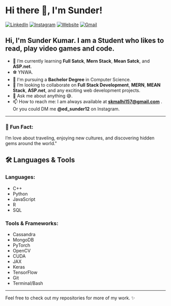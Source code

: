 # Hi there 👋, I'm **Sunder**!

[![LinkedIn](https://img.shields.io/badge/LinkedIn-blue?logo=linkedin&logoColor=white)](https://www.linkedin.com/in/sunder-kumar-841068279) 
[![Instagram](https://img.shields.io/badge/Instagram-pink?logo=instagram&logoColor=white)](https://www.instagram.com/ed_sunder12/profilecard/?igsh=Z2I1M3ppMmVtYW9k)
[![Website](https://img.shields.io/badge/Website-orange?logo=google-chrome&logoColor=white)](https://your-website.com)
[![Gmail](https://img.shields.io/badge/Gmail-red?logo=gmail&logoColor=white)](mailto:skmalhi157@gmail.com)

## Hi, I'm Sunder Kumar. I am a Student who likes to read, play video games and code.

- 🌱 I’m currently learning **Full Satck**, **Mern Stack**, **Mean Satck**, and **ASP.net**.
- ⚽ YNWA.
- 💼 I'm pursuing a **Bachelor Degree** in Computer Science.
- 👯 I’m looking to collaborate on **Full Stack Development**, **MERN**, **MEAN Stack**, **ASP.net**, and any exciting web development projects.
- 💬 Ask me about anything 😅.
- 📫 How to reach me: I am always available at **skmalhi157@gmail.com** . Or you could DM me **@ed_sunder12** on Instagram.

---

### 🧠 Fun Fact:
I’m love about traveling, enjoying new cultures, and discovering hidden gems around the world."

## 🛠️ Languages & Tools

### Languages:
- C++
- Python
- JavaScript
- R
- SQL

### Tools & Frameworks:
- Cassandra
- MongoDB
- PyTorch
- OpenCV
- CUDA
- JAX
- Keras
- TensorFlow
- Git
- Terminal/Bash

---

Feel free to check out my repositories for more of my work. ✨
